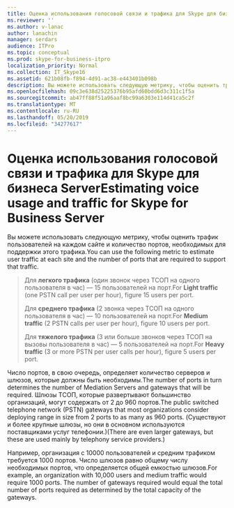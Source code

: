 ```yaml
---
title: Оценка использования голосовой связи и трафика для Skype для бизнеса Server
ms.reviewer: ''
ms.author: v-lanac
author: lanachin
manager: serdars
audience: ITPro
ms.topic: conceptual
ms.prod: skype-for-business-itpro
localization_priority: Normal
ms.collection: IT_Skype16
ms.assetid: 621b08fb-f894-4d91-ac38-e443401b098b
description: Вы можете использовать следующую метрику, чтобы оценить трафик пользователей на каждом сайте и количество портов, необходимых для поддержки этого трафика.
ms.openlocfilehash: 09c3e638d25225376b95afd60bdd6d3c311c1f5a
ms.sourcegitcommit: ab47ff88f51a96aaf8bc99a6303e114d41ca5c2f
ms.translationtype: MT
ms.contentlocale: ru-RU
ms.lasthandoff: 05/20/2019
ms.locfileid: "34277617"
---
```

# <a name="estimating-voice-usage-and-traffic-for-skype-for-business-server"></a><span data-ttu-id="0cf3c-103">Оценка использования голосовой связи и трафика для Skype для бизнеса Server</span><span class="sxs-lookup"><span data-stu-id="0cf3c-103">Estimating voice usage and traffic for Skype for Business Server</span></span>
 
<span data-ttu-id="0cf3c-104">Вы можете использовать следующую метрику, чтобы оценить трафик пользователей на каждом сайте и количество портов, необходимых для поддержки этого трафика.</span><span class="sxs-lookup"><span data-stu-id="0cf3c-104">You can use the following metric to estimate user traffic at each site and the number of ports that are required to support that traffic.</span></span>
  
> <span data-ttu-id="0cf3c-105">Для **легкого трафика** (один звонок через ТСОП на одного пользователя в час) — 15 пользователей на порт.</span><span class="sxs-lookup"><span data-stu-id="0cf3c-105">For **Light traffic** (one PSTN call per user per hour), figure 15 users per port.</span></span>
> 
> <span data-ttu-id="0cf3c-106">Для **среднего трафика** (2 звонка через ТСОП на одного пользователя в час) — 10 пользователей на порт.</span><span class="sxs-lookup"><span data-stu-id="0cf3c-106">For **Medium traffic** (2 PSTN calls per user per hour), figure 10 users per port.</span></span>
> 
> <span data-ttu-id="0cf3c-107">Для **тяжелого трафика** (3 или больше звонков через ТСОП на вызовы пользователя в час) — 5 пользователей на порт.</span><span class="sxs-lookup"><span data-stu-id="0cf3c-107">For **Heavy traffic** (3 or more PSTN per user calls per hour), figure 5 users per port.</span></span>
    
<span data-ttu-id="0cf3c-108">Число портов, в свою очередь, определяет количество серверов и шлюзов, которые должны быть необходимы.</span><span class="sxs-lookup"><span data-stu-id="0cf3c-108">The number of ports in turn determines the number of Mediation Servers and gateways that will be required.</span></span> <span data-ttu-id="0cf3c-109">Шлюзы ТСОП, которые развертывают большинство организаций, могут содержать от 2 до 960 портов.</span><span class="sxs-lookup"><span data-stu-id="0cf3c-109">The public switched telephone network (PSTN) gateways that most organizations consider deploying range in size from 2 ports to as many as 960 ports.</span></span> <span data-ttu-id="0cf3c-110">(Существуют и более крупные шлюзы, но они в основном используются поставщиками услуг телефонии.)</span><span class="sxs-lookup"><span data-stu-id="0cf3c-110">(There are even larger gateways, but these are used mainly by telephony service providers.)</span></span>
  
<span data-ttu-id="0cf3c-p102">Например, организация с 10000 пользователей и средним трафиком требуется 1000 портов. Число шлюзов равно общему числу необходимых портов, что определяется общей емкостью шлюзов.</span><span class="sxs-lookup"><span data-stu-id="0cf3c-p102">For example, an organization with 10,000 users and medium traffic would require 1000 ports. The number of gateways required would equal the total number of ports required as determined by the total capacity of the gateways.</span></span>
  

